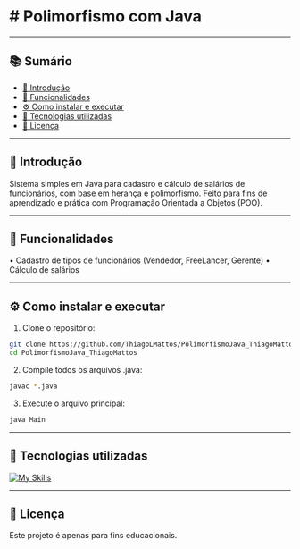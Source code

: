 # # Polimorfismo com Java

---

## 📚 Sumário
- [📌 Introdução](#-introdução)
- [🧠 Funcionalidades](#-funcionalidades)
- [⚙️ Como instalar e executar](#%EF%B8%8F-como-instalar-e-executar)
- [💠 Tecnologias utilizadas](#-tecnologias-utilizadas)
- [📄 Licença](#-licença)

---

## 📌 Introdução
  Sistema simples em Java para cadastro e cálculo de salários de funcionários, com base em herança e polimorfismo.
  Feito para fins de aprendizado e prática com Programação Orientada a Objetos (POO).

---

## 🧠 Funcionalidades

  • Cadastro de tipos de funcionários (Vendedor, FreeLancer, Gerente)
  • Cálculo de salários

---

## ⚙️ Como instalar e executar

  1. Clone o repositório:

  ```bash
  git clone https://github.com/ThiagoLMattos/PolimorfismoJava_ThiagoMattos.git
  cd PolimorfismoJava_ThiagoMattos
  ```

  2. Compile todos os arquivos .java:
   
  ```bash
  javac *.java
  ```

  3. Execute o arquivo principal:
   
  ```bash
  java Main
  ```
    
---

## 💠 Tecnologias utilizadas

[![My Skills](https://skillicons.dev/icons?i=java&theme=light)](https://skillicons.dev) 

---

## 📄 Licença

  Este projeto é apenas para fins educacionais.
